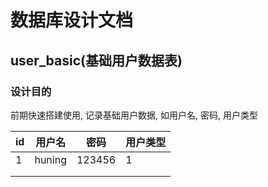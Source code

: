# 数据库设计文档

## user_basic(基础用户数据表)

### 设计目的

前期快速搭建使用, 记录基础用户数据, 如用户名, 密码, 用户类型

| id   | 用户名 | 密码   | 用户类型 |
| ---- | ------ | ------ | -------- |
| 1    | huning | 123456 | 1        |
|      |        |        |          |
|      |        |        |          |

